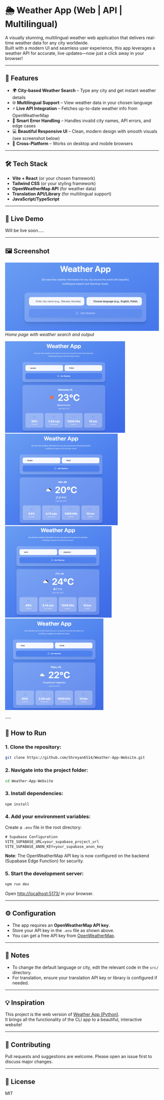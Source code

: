# 🌦️ Weather App (Web | API | Multilingual)

A visually stunning, multilingual weather web application that delivers real-time weather data for any city worldwide.  
Built with a modern UI and seamless user experience, this app leverages a weather API for accurate, live updates—now just a click away in your browser!

---

## 📌 Features

- 🌍 **City-based Weather Search** – Type any city and get instant weather details
- 🌐 **Multilingual Support** – View weather data in your chosen language
- ⚡ **Live API Integration** – Fetches up-to-date weather info from OpenWeatherMap
- 🧠 **Smart Error Handling** – Handles invalid city names, API errors, and edge cases
- 💻 **Beautiful Responsive UI** – Clean, modern design with smooth visuals (see screenshot below)
- 📱 **Cross-Platform** – Works on desktop and mobile browsers

---

## 🛠️ Tech Stack

- **Vite + React** (or your chosen framework)
- **Tailwind CSS** (or your styling framework)
- **OpenWeatherMap API** (for weather data)
- **Translation API/Library** (for multilingual support)
- **JavaScript/TypeScript**

---

## 🚀 Live Demo

Will be live soon.....

---

## 🖼️ Screenshot

![Home Page](./assets/screenshot1.png)
*Home page with weather search and output*

<p float="left">
  <img src="./assets/screenshot2.png" height="300"/>
  <img src="./assets/screenshot3.png" height="300"/>
  <img src="./assets/screenshot4.png" height="300"/>
  <img src="./assets/screenshot5.png" height="300"/>
</p>
---

## 🚀 How to Run

### 1. Clone the repository:
```bash
git clone https://github.com/Shreyan6514/Weather-App-Website.git
```

### 2. Navigate into the project folder:
```bash
cd Weather-App-Website
```

### 3. Install dependencies:
```bash
npm install
```

### 4. Add your environment variables:
Create a `.env` file in the root directory:
```
# Supabase Configuration
VITE_SUPABASE_URL=your_supabase_project_url
VITE_SUPABASE_ANON_KEY=your_supabase_anon_key
```

**Note**: The OpenWeatherMap API key is now configured on the backend (Supabase Edge Function) for security.

### 5. Start the development server:
```bash
npm run dev
```
Open [http://localhost:5173/](http://localhost:5173/) in your browser.

---

## ⚙️ Configuration

- The app requires an **OpenWeatherMap API key**.
- Store your API key in the `.env` file as shown above.
- You can get a free API key from [OpenWeatherMap](https://openweathermap.org/api).

---

## 📝 Notes

- To change the default language or city, edit the relevant code in the `src/` directory.
- For translation, ensure your translation API key or library is configured if needed.

---

## 💡 Inspiration

This project is the web version of [Weather App (Python)](https://github.com/Shreyan6514/Weather-App).  
It brings all the functionality of the CLI app to a beautiful, interactive website!

---

## 🤝 Contributing

Pull requests and suggestions are welcome. Please open an issue first to discuss major changes.

---

## 📄 License

MIT
